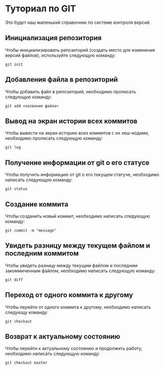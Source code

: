# Туториал по GIT
Это будет наш маленький справочник по системе контроля версий.

## Инициализация репозитория

Чтобы инициализировать репозиторий (создать место для изменения версий файлов), используйте следующую команду:

```
git init
```
## Добавления файла в репозиторий

Чтобы добавить файл в репозиторий, необходимо прописать следующую команду:
```
git add <название файла>
```

## Вывод на экран истории всех коммитов

Чтобы вывести на экран историю всех коммитов с их хеш-кодами, необходимо прописать следующую команду:
```
git log
```

## Получение информации от git о его статусе

Чтобы получить информацию от git о его текущем статуче, необходимо написать следующую команду:
```
git status
```

## Создание коммита

Чтобы созданить новый коммит, необходимо написать следующую команду:
```
git commit -m "message"
```

## Увидеть разницу между текущем файлом и последним коммитом

Чтобы увидеть разницу между текущим файлом и последним закоммиченным файлом, необходимо написать следующую команду:
```
git diff
```

## Переход от одного коммита к другому

Чтобы перейти от одного коммита к другому, необходимо написать следующу команду: 
```
git checkout
``` 

## Возврат к актуальному состоянию

Чтобы перейти к актуальному состоянию и продолжить работу, необходимо написать следующую команду:
```
git checkout master
```